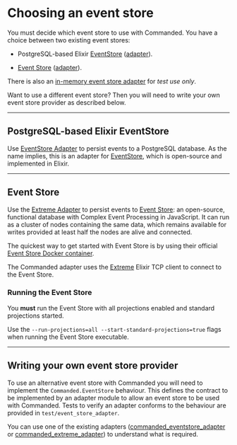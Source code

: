 # Choosing an event store

You must decide which event store to use with Commanded. You have a choice between two existing event stores:

- PostgreSQL-based Elixir [EventStore](https://github.com/commanded/eventstore) ([adapter](https://github.com/commanded/commanded-eventstore-adapter)).

- [Event Store](https://eventstore.org/) ([adapter](https://github.com/commanded/commanded-extreme-adapter)).

There is also an [in-memory event store adapter](https://github.com/commanded/commanded/wiki/In-memory-event-store) for *test use only*.

Want to use a different event store? Then you will need to write your own event store provider as described below.

---

## PostgreSQL-based Elixir EventStore

Use [EventStore Adapter](https://github.com/commanded/commanded-eventstore-adapter) to persist events to a PostgreSQL database. As the name implies, this is an adapter for [EventStore](https://github.com/commanded/eventstore), which is open-source and implemented in Elixir.

---

## Event Store

Use the [Extreme Adapter](https://github.com/commanded/commanded-extreme-adapter) to persist events to [Event Store](https://eventstore.org/): an open-source, functional database with Complex Event Processing in JavaScript. It can run as a cluster of nodes containing the same data, which remains available for writes provided at least half the nodes are alive and connected.

The quickest way to get started with Event Store is by using their official [Event Store Docker container](https://store.docker.com/community/images/eventstore/eventstore).

The Commanded adapter uses the [Extreme](https://github.com/exponentially/extreme) Elixir TCP client to connect to the Event Store.

### Running the Event Store

You **must** run the Event Store with all projections enabled and standard projections started.

Use the `--run-projections=all --start-standard-projections=true` flags when running the Event Store executable.

---

## Writing your own event store provider

To use an alternative event store with Commanded you will need to implement the `Commanded.EventStore` behaviour. This defines the contract to be implemented by an adapter module to allow an event store to be used with Commanded. Tests to verify an adapter conforms to the behaviour are provided in `test/event_store_adapter`.

You can use one of the existing adapters ([commanded_eventstore_adapter](https://github.com/commanded/commanded-eventstore-adapter) or [commanded_extreme_adapter](https://github.com/commanded/commanded-extreme-adapter)) to understand what is required.
